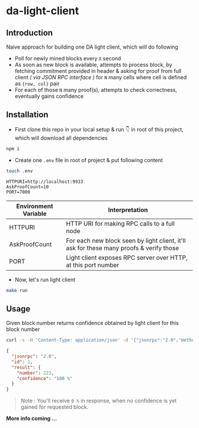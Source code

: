 # da-light-client

## Introduction

Naive approach for building one DA light client, which will do following

- Poll for newly mined blocks every `X` second
- As soon as new block is available, attempts to process block, by fetching commitment provided in header & asking for proof from full client _( via JSON RPC interface )_ for `N` many cells where cell is defined as `{row, col}` pair
- For each of those `N` many proof(s), attempts to check correctness, eventually gains confidence

## Installation

- First clone this repo in your local setup & run 👇 in root of this project, which will download all dependencies

```bash
npm i
```

- Create one `.env` file in root of project & put following content

```bash
touch .env
```

```
HTTPURI=http://localhost:9933
AskProofCount=10
PORT=7000
```

Environment Variable | Interpretation
--- | ---
HTTPURI | HTTP URI for making RPC calls to a full node
AskProofCount | For each new block seen by light client, it'll ask for these many proofs & verify those
PORT | Light client exposes RPC server over HTTP, at this port number

- Now, let's run light client

```bash
make run
```

## Usage

Given block number returns confidence obtained by light client for this block number

```bash
curl -s -H 'Content-Type: application/json' -d '{"jsonrpc":"2.0","method":"get_blockConfidence","params": {"number": 223}, "id": 1}' http://localhost:7000/v1/json-rpc | jq
```

```json
{
  "jsonrpc": "2.0",
  "id": 1,
  "result": {
    "number": 223,
    "confidence": "100 %"
  }
}
```

> Note : You'll receive `0 %` in response, when no confidence is yet gained for requested block.

**More info coming ...**
